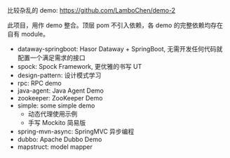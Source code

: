 比较杂乱的 demo: https://github.com/LamboChen/demo-2

此项目，用作 demo 整合。顶层 pom 不引入依赖，各 demo 的完整依赖均存在自有 module。

- dataway-springboot: Hasor Dataway + SpringBoot, 无需开发任何代码就配置一个满足需求的接口
- spock: Spock Framework, 更优雅的书写 UT
- design-pattern: 设计模式学习
- rpc: RPC demo
- java-agent: Java Agent Demo
- zookeeper: ZooKeeper Demo
- simple: some simple demo
  - 动态代理使用示例
  - 手写 Mockito 简易版 
- spring-mvn-async: SpringMVC 异步编程
- dubbo: Apache Dubbo Demo
- mapstruct: model mapper
